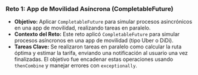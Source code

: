 ### Reto 1: App de Movilidad Asíncrona (CompletableFuture)
- **Objetivo:** Aplicar `CompletableFuture` para simular procesos asincrónicos en una app de movilidad, realizando tareas en paralelo.
- **Contexto del Reto:** Este reto aplicó `CompletableFuture` para simular procesos asíncronos en una app de movilidad (tipo Uber o DiDi).
- **Tareas Clave:** Se realizaron tareas en paralelo como calcular la ruta óptima y estimar la tarifa, enviando una notificación al usuario una vez finalizadas. El objetivo fue encadenar estas operaciones usando `thenCombine` y manejar errores con `exceptionally`.
